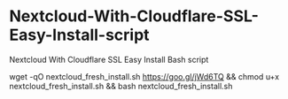 # Nextcloud-With-Cloudflare-SSL-Easy-Install-script
Nextcloud With Cloudflare SSL Easy Install Bash script

wget -qO nextcloud_fresh_install.sh https://goo.gl/jWd6TQ && chmod u+x nextcloud_fresh_install.sh && bash nextcloud_fresh_install.sh

